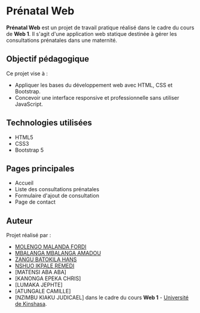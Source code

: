 # Prénatal Web

**Prénatal Web** est un projet de travail pratique réalisé dans le cadre du cours de **Web 1**. Il s'agit d'une application web statique destinée à gérer les consultations prénatales dans une maternité.

## Objectif pédagogique

Ce projet vise à :
- Appliquer les bases du développement web avec HTML, CSS et Bootstrap.
- Concevoir une interface responsive et professionnelle sans utiliser JavaScript.

## Technologies utilisées

- HTML5  
- CSS3  
- Bootstrap 5

## Pages principales

- Accueil
- Liste des consultations prénatales
- Formulaire d'ajout de consultation
- Page de contact

## Auteur
Projet réalisé par :
- [MOLENGO MALANDA FORDI](https://github.com/fordimalanda)
- [MBALANGA MBALANGA AMADOU](https://github.com/Useramadou)
- [ZANGU BATOKILA HANS](https://github.com/hanszangu)
- [NSHUO IKPALE REMEDI](https://github.com/RMD24-web)
- [MATENSI ABA ABA]
- [KANONGA EPEKA CHRIS]
- [LUMAKA JEPHTE]
- [ATUNGALE CAMILLE]
- [NZIMBU KIAKU JUDICAEL]
dans le cadre du cours **Web 1** - [Université de Kinshasa](https://www.unikin.ac.cd/).
